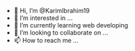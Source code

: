 - 👋 Hi, I’m @KarimIbrahim19
- 👀 I’m interested in ...
- 🌱 I’m currently learning web developing
- 💞️ I’m looking to collaborate on ...
- 📫 How to reach me ...

<!---
KarimIbrahim19/KarimIbrahim19 is a ✨ special ✨ repository because its `README.md` (this file) appears on your GitHub profile.
You can click the Preview link to take a look at your changes.
--->

